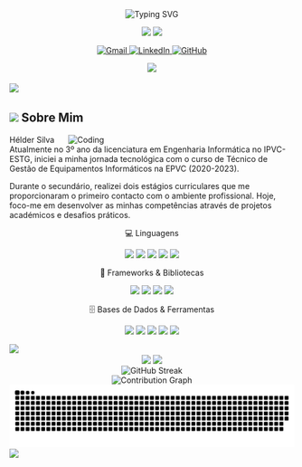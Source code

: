 <div align="center">

<!-- Header com animação -->
<img src="https://readme-typing-svg.herokuapp.com?font=Fira+Code&size=35&duration=3000&pause=1000&color=6366F1&center=true&vCenter=true&multiline=true&width=600&height=100&lines=Ol%C3%A1+%F0%9F%91%8B%2C+eu+sou+o;H%C3%A9lder+Silva" alt="Typing SVG" />

<p>
  <img src="https://img.shields.io/badge/Backend_Developer-Em_Crescimento-6366F1?style=for-the-badge&logo=code&logoColor=white" />
  <img src="https://img.shields.io/badge/Estudante-Engenharia_Informática-10B981?style=for-the-badge&logo=graduation-cap&logoColor=white" />
</p>

<p>
  <a href="mailto:helderfsilva2005@gmail.com">
    <img src="https://img.shields.io/badge/Gmail-EA4335?style=for-the-badge&logo=gmail&logoColor=white" alt="Gmail"/>
  </a>
  <a href="https://linkedin.com/in/heldersilva28">
    <img src="https://img.shields.io/badge/LinkedIn-0A66C2?style=for-the-badge&logo=linkedin&logoColor=white" alt="LinkedIn"/>
  </a>
  <a href="https://github.com/heldersilva28">
    <img src="https://img.shields.io/badge/GitHub-181717?style=for-the-badge&logo=github&logoColor=white" alt="GitHub"/>
  </a>
</p>

<img src="https://img.shields.io/badge/🇵🇹_Portugal-Vila_do_Conde-FF6B6B?style=for-the-badge" />

</div>

<br/>

<!-- Linha divisória animada -->
<img src="https://user-images.githubusercontent.com/73097560/115834477-dbab4500-a447-11eb-908a-139a6edaec5c.gif">

## <img src="https://media.giphy.com/media/hvRJCLFzcasrR4ia7z/giphy.gif" width="30px"/> Sobre Mim

<img align="right" alt="Coding" width="400" src="https://media.giphy.com/media/SWoSkN6DxTszqIKEqv/giphy.gif">


Hélder Silva
Atualmente no 3º ano da licenciatura em Engenharia Informática no IPVC-ESTG, iniciei a minha jornada tecnológica com o curso de Técnico de Gestão de Equipamentos Informáticos na EPVC (2020-2023).

Durante o secundário, realizei dois estágios curriculares que me proporcionaram o primeiro contacto com o ambiente profissional. Hoje, foco-me em desenvolver as minhas competências através de projetos académicos e desafios práticos.
<br clear="both">
<div align="center">
💻 Linguagens
<p> <img src="https://img.shields.io/badge/Java-ED8B00?style=for-the-badge&logo=openjdk&logoColor=white" /> <img src="https://img.shields.io/badge/C%23-239120?style=for-the-badge&logo=c-sharp&logoColor=white" /> <img src="https://img.shields.io/badge/JavaScript-F7DF1E?style=for-the-badge&logo=javascript&logoColor=black" /> <img src="https://img.shields.io/badge/HTML5-E34F26?style=for-the-badge&logo=html5&logoColor=white" /> <img src="https://img.shields.io/badge/CSS3-1572B6?style=for-the-badge&logo=css3&logoColor=white" /> </p>
🚀 Frameworks & Bibliotecas
<p> <img src="https://img.shields.io/badge/Spring_Boot-6DB33F?style=for-the-badge&logo=spring-boot&logoColor=white" /> <img src="https://img.shields.io/badge/Blazor-512BD4?style=for-the-badge&logo=blazor&logoColor=white" /> <img src="https://img.shields.io/badge/JavaFX-ED8B00?style=for-the-badge&logo=java&logoColor=white" /> <img src="https://img.shields.io/badge/Bootstrap-7952B3?style=for-the-badge&logo=bootstrap&logoColor=white" /> </p>
🗄️ Bases de Dados & Ferramentas
<p> <img src="https://img.shields.io/badge/PostgreSQL-336791?style=for-the-badge&logo=postgresql&logoColor=white" /> <img src="https://img.shields.io/badge/Hibernate-59666C?style=for-the-badge&logo=hibernate&logoColor=white" /> <img src="https://img.shields.io/badge/Git-F05032?style=for-the-badge&logo=git&logoColor=white" /> <img src="https://img.shields.io/badge/Maven-C71A36?style=for-the-badge&logo=apache-maven&logoColor=white" /> <img src="https://img.shields.io/badge/JWT-000000?style=for-the-badge&logo=json-web-tokens&logoColor=white" /> </p> </div> <img src="https://user-images.githubusercontent.com/73097560/115834477-dbab4500-a447-11eb-908a-139a6edaec5c.gif">
<div align="center"> <img height="180em" src="https://github-readme-stats.vercel.app/api?username=heldersilva28&show_icons=true&theme=tokyonight&include_all_commits=true&count_private=true"/> <img height="180em" src="https://github-readme-stats.vercel.app/api/top-langs/?username=heldersilva28&layout=compact&langs_count=8&theme=tokyonight"/> </div> <div align="center"> <img src="https://github-readme-streak-stats.herokuapp.com/?user=heldersilva28&theme=tokyonight" alt="GitHub Streak" /> </div>
<div align="center"> <img src="https://github-readme-activity-graph.vercel.app/graph?username=heldersilva28&theme=tokyo-night&hide_border=true&area=true" alt="Contribution Graph" /> </div>
<div align="center"> <img src="https://raw.githubusercontent.com/platane/platane/output/github-contribution-grid-snake-dark.svg" alt="Snake Animation" /> </div> <img src="https://user-images.githubusercontent.com/73097560/115834477-dbab4500-a447-11eb-908a-139a6edaec5c.gif">
